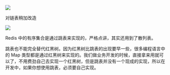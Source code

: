 ![](https://tva1.sinaimg.cn/large/007S8ZIlgy1gj46jtbsbbj30w20dagmh.jpg)

对链表稍加改造

![](https://tva1.sinaimg.cn/large/007S8ZIlgy1gj46jahu8zj30to0jkdhj.jpg)

Redis 中的有序集合是通过跳表来实现的，严格点讲，其实还用到了散列表。

跳表也不能完全替代红黑树。因为红黑树比跳表的出现要早一些，很多编程语言中的 Map 类型都是通过红黑树来实现的。我们做业务开发的时候，直接拿来用就可以了，不用费劲自己去实现一个红黑树，但是跳表并没有一个现成的实现，所以在开发中，如果你想使用跳表，必须要自己实现。

